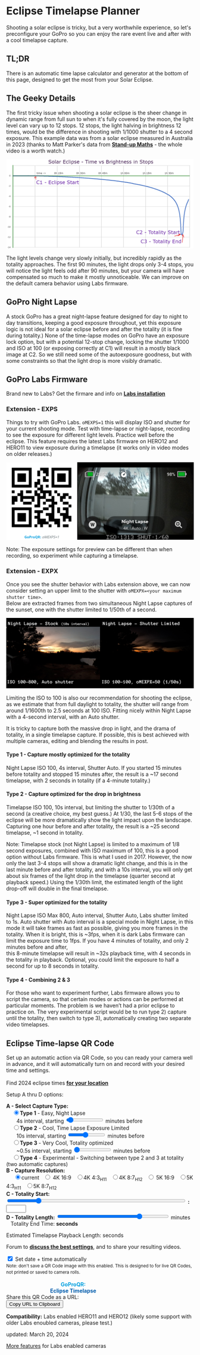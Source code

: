 # Eclipse Timelapse Planner

<script src="../../jquery.min.js"></script>
<script src="../../qrcodeborder.js"></script>
<script src="../../html2canvas.min.js"></script>
<style>
        #qrcode{
            width: 100%;
        }
        div{
            width: 100%;
            display: inline-block;
        }
</style>


Shooting a solar eclipse is tricky, but a very worthwhile experience, so let's preconfigure your GoPro so you can enjoy the rare event live and after with a cool timelapse capture. 

## TL;DR

There is an automatic time lapse calculator and generator at the bottom of this page, designed to get the most from your Solar Eclipse.

## The Geeky Details

The first tricky issue when shooting a solar eclipse is the sheer change in dynamic range from full sun to when it's fully covered by the moon, 
the light level can vary up to 12 stops. 12 stops, the light halving in brightness 12 times, would be the difference in shooting with 1/1000 shutter to a 4 second exposure. 
This example data was from a solar eclipse measured in Australia in 2023 (thanks to Matt Parker's data from [**Stand-up Maths**](https://youtu.be/IuUMxNfDfFY?si=iytXca2frHqOakOB&t=945) - the whole video is a worth watch.)

![stops.png](stops.png)

The light levels change very slowly initially, but incredibly rapidly as the totality approaches. The first 90 minutes, the light drops only 3-4 stops, you will notice the light 
feels odd after 90 minutes, but your camera will have compensated so much to make it mostly unnoticeable. We can improve on the default camera behavior using Labs firmware.

## GoPro Night Lapse
A stock GoPro has a great night-lapse feature designed for day to night to day transitions, keeping a good exposure throughout, yet this exposure logic is not ideal for a solar 
eclipse before and after the totality (it is fine during totality.) None of the time-lapse modes on GoPro have an exposure lock option, but with a potential 12-stop change, locking the 
shutter 1/1000 and ISO at 100 (or exposing correctly at C1) will result in a mostly black image at C2. So we still need some of the autoexposure goodness, but with some constraints 
so that the light drop is more visibly dramatic.  

## GoPro Labs Firmware

Brand new to Labs? Get the firmare and info on [**Labs installation**](https://gopro.github.io/labs)

### Extension - EXPS
Things to try with GoPro Labs. ```oMEXPS=1``` this will display ISO and shutter for your current shooting mode. Test with time-lapse or night-lapse, recording to see the exposure 
for different light levels. Practice well before the eclipse. This feature requires the latest Labs firmware on HERO12 and HERO11 to view exposure during a timelapse 
(it works only in video modes on older releases.)  

![EXPS.png](EXPS.png)

Note: The exposure settings for preview can be different than when recording, so experiment while capturing a timelapse.  


### Extension - EXPX
Once you see the shutter behavior with Labs extension above, we can now consider setting an upper limit to the shutter with ```oMEXPX=<your maximum shutter time>```.  
Below are extracted frames from two simultaneous Night Lapse captures of the sunset, one with the shutter limited to 1/50th of a second.

![NightCompare.png](NightCompare.png)

Limiting the ISO to 100 is also our recommendation for shooting the eclipse, as we estimate that from full daylight to totality, the shutter will range from around 1/1600th to 2.5 seconds at 100 ISO. 
Fitting nicely within Night Lapse with a 4-second interval, with an Auto shutter.  

It is tricky to capture both the massive drop in light, and the drama of totality, in a single timelapse capture. If possible, this is best achieved with multiple cameras, 
editing and blending the results in post.

#### Type 1 - Capture mostly optimized for the totality
Night Lapse ISO 100, 4s interval, Shutter Auto. If you started 15 minutes before totality and stopped 15 minutes after, the result is a ~17 second timelapse, with 2 seconds in totality (if a 4-minute totality.)  

#### Type 2 - Capture optimized for the drop in brightness
Timelapse ISO 100, 10s interval, but limiting the shutter to 1/30th of a second (a creative choice, my best guess.) At 1/30, the last 5-6 stops of the eclipse will be more dramatically show the 
light impact upon the landscape. Capturing one hour before and after totality, the result is a ~25 second timelapse, ~1 second in totality.

Note: Timelapse stock (not Night Lapse) is limited to a maximum of 1/8 second exposures, combined with ISO maximum of 100, this is a good option without Labs firmware. 
This is what I used in 2017. However, the now only the last 3-4 stops will show a dramatic light change, and this is in the last minute before and after totality, 
and with a 10s interval, you will only get about six frames of the light drop in the timelapse (quarter second at playback speed.)  Using the 1/30th limit, the estimated 
length of the light drop-off will double in the final timelapse.  

#### Type 3 - Super optimized for the totality
Night Lapse ISO Max 800, Auto interval, Shutter Auto, Labs shutter limited to 1s. Auto shutter with Auto interval is a special mode in Night Lapse, in this mode it will take frames as fast as possible, 
giving you more frames in the totality. When it is bright, this is ~3fps, when it is dark Labs firmware can limit the exposure time to 1fps. If you have 4 minutes of totality, and only 2 minutes before and after,  
this 8-minute timelapse will result in ~32s playback time, with 4 seconds in the totality in playback. Optional, you could limit the exposure to half a second for up to 8 seconds in totality.

#### Type 4 - Combining 2 & 3
For those who want to experiment further, Labs firmware allows you to script the camera, so that certain modes or actions can be performed at particular moments. 
The problem is we haven’t had a prior eclipse to practice on. The very experimental script would be to run type 2) capture until the totality, then switch to type 3), automatically 
creating two separate video timelapses. 

## Eclipse Time-lapse QR Code

Set up an automatic action via QR Code, so you can ready your camera well in advance, and it will automatically turn on and record with your desired time and settings.<br>
<br>
Find 2024 eclipse times [**for your location**](https://science.nasa.gov/eclipses/future-eclipses/eclipse-2024/where-when/)

Setup A thru D options:

<div id="eTYPE"><b>A - Select Capture Type:</b><br>
  &nbsp;&nbsp;&nbsp;&nbsp;<input type="radio" id="type1" name="type" value="1" checked><label for="type1"><b>Type 1</b> - Easy, Night Lapse</label><br>
  &nbsp;&nbsp;&nbsp;&nbsp;&nbsp;&nbsp;&nbsp;4s interval, starting <input type="range" style="width: 100px;" id="t1len" name="t1len" min="10" max="120" value="15"><label for="t1len"></label> <b id="type1len"></b> minutes before<br>
  &nbsp;&nbsp;&nbsp;&nbsp;<input type="radio" id="type2" name="type" value="2"><label for="type2"><b>Type 2</b> - Cool, Time Lapse Exposure Limited</label><br>
  &nbsp;&nbsp;&nbsp;&nbsp;&nbsp;&nbsp;&nbsp;10s interval, starting <input type="range" style="width: 100px;" id="t2len" name="t2len" min="10" max="120" value="60"><label for="t2len"></label> <b id="type2len"></b> minutes before<br>
  &nbsp;&nbsp;&nbsp;&nbsp;<input type="radio" id="type3" name="type" value="3"><label for="type3"><b>Type 3</b> - Very Cool, Totality optimized</label><br>
  &nbsp;&nbsp;&nbsp;&nbsp;&nbsp;&nbsp;&nbsp;~0.5s interval, starting <input type="range" style="width: 100px;" id="t3len" name="t3len" min="2"  max="10"  value="2" ><label for="t3len"></label> <b id="type3len"></b> minutes before<br>
  &nbsp;&nbsp;&nbsp;&nbsp;<input type="radio" id="type4" name="type" value="4"><label for="type4"><b>Type 4</b> - Experimental - Switching between type 2 and 3 at totality (two automatic captures)</label><br>
</div>
<div id="eRES"><b>B - Capture Resolution:</b><br>&nbsp;&nbsp;
  &nbsp;&nbsp;<input type="radio" id="res1" name="res" value="" checked><label for="res1">current</label>
  &nbsp;&nbsp;<input type="radio" id="res2" name="res" value="r4"><label for="res2"> 4K 16:9</label>
  &nbsp;&nbsp;<input type="radio" id="res3" name="res" value="r4T"><label for="res3">4K 4:3</label><sub>H11</sub>
  &nbsp;&nbsp;<input type="radio" id="res4" name="res" value="r4X"><label for="res4">4K 8:7</label><sub>H12</sub>
  &nbsp;&nbsp;<input type="radio" id="res5" name="res" value="r5"><label for="res5"> 5K 16:9</label>
  &nbsp;&nbsp;<input type="radio" id="res6" name="res" value="r5T"><label for="res6">5K 4:3</label><sub>H11</sub>
  &nbsp;&nbsp;<input type="radio" id="res7" name="res" value="r5X"><label for="res7">5K 8:7</label><sub>H12</sub>
</div>
<div><b>C - Totality Start:</b> <input type="range" style="width: 480px;" id="tlstrt" name="tlstrt" min="720" max="1080" value="780"><label for="tlstrt"></label> <b id="starttext">:</b><input type="text" id="addsec" value="" style="width:45px"></div>
<div><b>D - Totality Length:</b> <input type="range" style="width: 300px;" id="tlend" name="tlend" min="1" max="5" value="4"><label for="tlend"></label> <b id="lentext"></b> minutes &nbsp;&nbsp; Totality End Time: <b id="endtext"> seconds</b></div>

Estimated Timelapse Playback Length: <b id="tllen"></b> seconds

Forum to [**discuss the best settings**](https://github.com/gopro/labs/discussions/823), and to share your resulting videos.
 
<div id="opDT">
<input type="checkbox" id="dt" value="oT" checked> <label for="dt">Set date + time automatically</label> <br>
<small>Note: don't save a QR Code image with this enabled. This is designed to for live QR Codes, not printed or saved to camera rolls.</small>
</div>

<div id="qrcode_txt" style="width: 360px">
  <center>
  <div id="qrcode"></div><br>
  <b><font color="#009FDF">GoProQR:</font></b> <em id="qrtext"></em><br>
  <b><font color="#005CAC">Eclipse Timelapse</font></b>
  </center>
</div>
<br>
Share this QR Code as a URL: <small id="urltext"></small><br>
<button id="copyBtn">Copy URL to Clipboard</button>
      
**Compatibility:** Labs enabled HERO11 and HERO12 (likely some support with older Labs enoubled cameras, please test.) 

updated: March 20, 2024

[More features](..) for Labs enabled cameras

<script>
var once = true;
var qrcode;
var cmd = "mPdP!60SQ!1R";
var clipcopy = "";
var lasttimecmd = "";
var changed = false;

function makeQR() 
{	
  if(once === true)
  {
    qrcode = new QRCode(document.getElementById("qrcode"), 
    {
      text : "!oMBURN=\"\"",
      width : 360,
      height : 360,
      correctLevel : QRCode.CorrectLevel.M
    });
    once = false;
  }
}

function checkTime(i) {
    if (i < 10) {i = "0" + i;}  // add zero in front of numbers < 10
    return i;
}

function pad(num, size) {
    var s = num+"";
    while (s.length < size) s = "0" + s;
    return s;
}

function padTime(i) {
  if (i < 10) {i = "0" + i;}  // add zero in front of numbers < 10
  return i;
}
function padTime1000(i) {
  if (i >= 10 && i < 100) {i = "0" + i;}  // add zero in front of numbers < 100
  else if (i < 10) {i = "00" + i;}  // add zero in front of numbers < 10
  return i;
}

function dcmd(cmd, id) {
    var x;
	if(document.getElementById(id) !== null)
	{
		x = document.getElementById(id).checked;
		if( x === true)
			cmd = cmd + document.getElementById(id).value;
	}
	else
	{
		for (i = 1; i < 15; i++) { 
			var newid = id+i;
			if(document.getElementById(newid) !== null)
			{
				x = document.getElementById(newid).checked;
				if( x === true)
					cmd = cmd + document.getElementById(newid).value;
			}
		}
	}
	return cmd;
}


function dval(id) {
    var x;
	var val = "";
	{
		for (i = 1; i < 15; i++) { 
			var newid = id+i;
			if(document.getElementById(newid) !== null)
			{
				x = document.getElementById(newid).checked;
				if( x === true)
					val = document.getElementById(newid).value;
			}
		}
	}
	return val;
}




function timeLoop()
{
  if(document.getElementById("tlstrt") !== null)
  {
	var t1len = parseInt(document.getElementById("t1len").value);
	var t2len = parseInt(document.getElementById("t2len").value);
	var t3len = parseInt(document.getElementById("t3len").value);
	
	var start = parseInt(document.getElementById("tlstrt").value);
	var startmins = start;
	var caplen = parseInt(document.getElementById("tlend").value);
	var endmins = startmins + caplen;
	var playlen = 0;
	if(endmins >= 1440)
		endmins -= 1440;
		
	var starthourstime;
	var startminstime;	
	var endhourstime;
	var endminstime;
	var secondsOffset = 0;
		
	starthourstime = Math.trunc(startmins / 60);
	startminstime = startmins - starthourstime * 60;	
	
	endhourstime = Math.trunc(endmins / 60);
	endminstime = endmins - endhourstime * 60;
		
	var stxt = pad(starthourstime, 2) + ":" + pad(startminstime, 2);
	var etxt = pad(endhourstime, 2) + ":" + pad(endminstime, 2);

	var type = dcmd("","type"); 
	var res = dcmd("","res"); 
	
	if(document.getElementById("addsec") !== null)
	{
		secondsOffset = document.getElementById("addsec").value;
	}
	
	
	if(type == "1")
	{
		startmins -= t1len;
		starthourstime = Math.trunc(startmins / 60);
		startminstime = startmins - starthourstime * 60;	
		
		endmins += t1len;
		endhourstime = Math.trunc(endmins / 60);
		endminstime = endmins - endhourstime * 60;
		
		var stime = pad(starthourstime, 2) + ":" + pad(startminstime, 2);
		var etime = pad(endhourstime, 2) + ":" + pad(endminstime, 2);
	
		cmd = "\"Eclipse TL\nType1\"" + "!" + stime + "N" + "mNLp.4eA" + res + "tb1w55i1M1sM!S!" + etime + "E";
		
		playlen = (endmins - startmins)*60/4/30;
	} 
	else if(type == "2")
	{
		startmins -= t2len;
		starthourstime = Math.trunc(startmins / 60);
		startminstime = startmins - starthourstime * 60;	
		
		endmins += t2len;
		endhourstime = Math.trunc(endmins / 60);
		endminstime = endmins - endhourstime * 60;
		
		var stime = pad(starthourstime, 2) + ":" + pad(startminstime, 2);
		var etime = pad(endhourstime, 2) + ":" + pad(endminstime, 2);
	
		cmd = "\"Eclipse TL\nType2\"" + "!" + stime + "N" + "mTp.10" + res + "tb1w55i1M1sMoMEXPX=30!S!" + etime + "EoMEXPX=0";
		
		playlen = (endmins - startmins)*60/10/30;
	} 
	else if(type == "3")
	{
		startmins -= t3len;
		starthourstime = Math.trunc(startmins / 60);
		startminstime = startmins - starthourstime * 60;	
		
		endmins += t3len;
		endhourstime = Math.trunc(endmins / 60);
		endminstime = endmins - endhourstime * 60;
		
		var stime = pad(starthourstime, 2) + ":" + pad(startminstime, 2);
		var etime = pad(endhourstime, 2) + ":" + pad(endminstime, 2);
	
		cmd = "\"Eclipse TL\nType3\"" + "!" + stime + "N" + "mNLpeA" + res + "tb1w55i8M1sMoMEXPX=1!S!" + etime + "EoMEXPX=0";
		
		playlen = ((endmins - startmins - caplen)*60*3 + caplen)/30;
	}
	else	
	{
		starthourstime = Math.trunc(startmins / 60);
		startminstime = startmins - starthourstime * 60;	
		
		var etime1 = pad(starthourstime, 2) + ":" + pad(startminstime, 2);
		
		startmins -= t2len;
		starthourstime = Math.trunc(startmins / 60);
		startminstime = startmins - starthourstime * 60;	
		
		endmins += t3len;
		endhourstime = Math.trunc(endmins / 60);
		endminstime = endmins - endhourstime * 60;
		
		var stime = pad(starthourstime, 2) + ":" + pad(startminstime, 2);
		var etime2 = pad(endhourstime, 2) + ":" + pad(endminstime, 2);
	
		cmd = "\"Eclipse TL\nType4\"" + "!" + stime + "N" + "mNLp.10" + res + "tb1w55i1M1sMoMEXPX=30";
		
		if(secondsOffset === 0)
			cmd = cmd + "!S!" + etime1 + "EpeAi8M1sMoMEXPX=1!S!" + etime2 + "EoMEXPX=0";
		else
		{
			while(secondsOffset > 9)
			{
				cmd = cmd + "!9N";
				secondsOffset -= 9;
			}
			if(secondsOffset > 0)
				cmd = cmd + "!" + secondsOffset + "N";
			
			cmd = cmd + "!S!" + etime1 + "EpeAi8M1sMoMEXPX=1!S!" + etime2 + "EoMEXPX=0";
		}
		
		playlen = ((t2len)*60/10 + (t3len)*60*3 + caplen)/30;
	}
	
	
	var dt = document.getElementById("dt").checked;
	if(dt === true)
	{
	  var today;
	  var yy,mm,dd,h,m,s;
	  
	  today = new Date();
	  yy = today.getFullYear() - 2000;
	  mm = today.getMonth() + 1;
	  dd = today.getDate();
	  h = today.getHours();
	  m = today.getMinutes();
	  s = today.getSeconds();
	  ms = today.getMilliseconds();
	  yy = padTime(yy);
	  mm = padTime(mm);
	  dd = padTime(dd);
	  h = padTime(h);
	  m = padTime(m);
	  s = padTime(s);
  
	  cmd = "oT" + yy + mm + dd + h + m + s + cmd;
	}
	
	
	playlen = Math.trunc(playlen*10)/10;
	
	document.getElementById("starttext").innerHTML = stxt;
	document.getElementById("endtext").innerHTML = etxt;
	document.getElementById("lentext").innerHTML = caplen;
	document.getElementById("tllen").innerHTML = playlen;

	document.getElementById("type1len").innerHTML = t1len;
	document.getElementById("type2len").innerHTML = t2len;
	document.getElementById("type3len").innerHTML = t3len;
	
  }
  
  qrcode.clear(); 
  qrcode.makeCode(cmd);
  
  
  if(cmd != lasttimecmd)
  {
	changed = true;
	lasttimecmd = cmd;
  }
	
  if(changed === true)
  {
	document.getElementById("qrtext").innerHTML = cmd;
	clipcopy = "https://gopro.github.io/labs/control/set/?cmd=" + cmd + "&title=Eclipse%20Timelapse";
	document.getElementById("urltext").innerHTML = clipcopy;
	changed = false;
  }
  
  var t = setTimeout(timeLoop, 100);
}

function myReloadFunction() {
  location.reload();
}


async function copyImageToClipboard() {
    html2canvas(document.querySelector("#qrcode_txt")).then(canvas => canvas.toBlob(blob => navigator.clipboard.write([new ClipboardItem({'image/png': blob})])));
}
async function copyTextToClipboard(text) {
	try {
		await navigator.clipboard.writeText(text);
	} catch(err) {
		alert('Error in copying text: ', err);
	}
}

function setupButtons() {	
    document.getElementById("copyBtn").onclick = function() { 
        copyTextToClipboard(clipcopy);
	};
}

makeQR();
setupButtons();
timeLoop();

</script>
